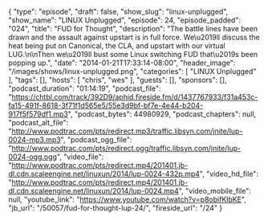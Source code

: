 {
  "type": "episode",
  "draft": false,
  "show_slug": "linux-unplugged",
  "show_name": "LINUX Unplugged",
  "episode": 24,
  "episode_padded": "024",
  "title": "FUD for Thought",
  "description": "The battle lines have been drawn and the assault against upstart is in full force. We\u2019ll discuss the heat being put on Canonical, the CLA, and upstart with our virtual LUG.\n\nThen we\u2019ll bust some Linux switching FUD that\u2019s been popping up.",
  "date": "2014-01-21T17:33:14-08:00",
  "header_image": "/images/shows/linux-unplugged.png",
  "categories": [
    "LINUX Unplugged"
  ],
  "tags": [],
  "hosts": [
    "chris",
    "wes"
  ],
  "guests": [],
  "sponsors": [],
  "podcast_duration": "01:14:19",
  "podcast_file": "https://chtbl.com/track/392D9/aphid.fireside.fm/d/1437767933/f31a453c-fa15-491f-8618-3f71f1d565e5/55e3d9bf-bf7e-4e44-b204-917f5f579df1.mp3",
  "podcast_bytes": 44980929,
  "podcast_chapters": null,
  "podcast_alt_file": "http://www.podtrac.com/pts/redirect.mp3/traffic.libsyn.com/jnite/lup-0024-mp3.mp3",
  "podcast_ogg_file": "http://www.podtrac.com/pts/redirect.ogg/traffic.libsyn.com/jnite/lup-0024-ogg.ogg",
  "video_file": "http://www.podtrac.com/pts/redirect.mp4/201401.jb-dl.cdn.scaleengine.net/linuxun/2014/lup-0024-432p.mp4",
  "video_hd_file": "http://www.podtrac.com/pts/redirect.mp4/201401.jb-dl.cdn.scaleengine.net/linuxun/2014/lup-0024.mp4",
  "video_mobile_file": null,
  "youtube_link": "https://www.youtube.com/watch?v=p8obifKlbKE",
  "jb_url": "/50057/fud-for-thought-lup-24/",
  "fireside_url": "/24"
}

